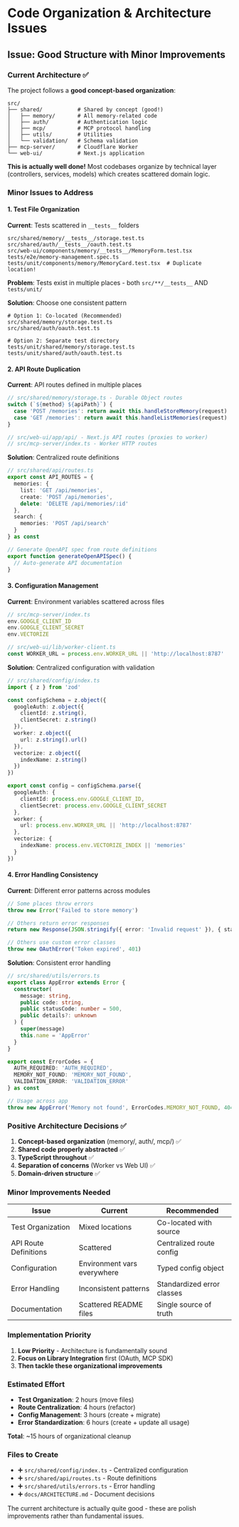 # Code Organization & Architecture Issues

## Issue: Good Structure with Minor Improvements

### Current Architecture ✅

The project follows a **good concept-based organization**:

```
src/
├── shared/           # Shared by concept (good!)
│   ├── memory/       # All memory-related code
│   ├── auth/         # Authentication logic  
│   ├── mcp/          # MCP protocol handling
│   ├── utils/        # Utilities
│   └── validation/   # Schema validation
├── mcp-server/       # Cloudflare Worker
└── web-ui/           # Next.js application
```

**This is actually well done!** Most codebases organize by technical layer (controllers, services, models) which creates scattered domain logic.

### Minor Issues to Address

#### 1. Test File Organization

**Current**: Tests scattered in `__tests__` folders
```
src/shared/memory/__tests__/storage.test.ts
src/shared/auth/__tests__/oauth.test.ts
src/web-ui/components/memory/__tests__/MemoryForm.test.tsx
tests/e2e/memory-management.spec.ts
tests/unit/components/memory/MemoryCard.test.tsx  # Duplicate location!
```

**Problem**: Tests exist in multiple places - both `src/**/__tests__` AND `tests/unit/`

**Solution**: Choose one consistent pattern
```
# Option 1: Co-located (Recommended)
src/shared/memory/storage.test.ts
src/shared/auth/oauth.test.ts

# Option 2: Separate test directory  
tests/unit/shared/memory/storage.test.ts
tests/unit/shared/auth/oauth.test.ts
```

#### 2. API Route Duplication

**Current**: API routes defined in multiple places
```typescript
// src/shared/memory/storage.ts - Durable Object routes  
switch (`${method} ${apiPath}`) {
  case 'POST /memories': return await this.handleStoreMemory(request)
  case 'GET /memories': return await this.handleListMemories(request)
}

// src/web-ui/app/api/ - Next.js API routes (proxies to worker)
// src/mcp-server/index.ts - Worker HTTP routes
```

**Solution**: Centralized route definitions
```typescript
// src/shared/api/routes.ts
export const API_ROUTES = {
  memories: {
    list: 'GET /api/memories',
    create: 'POST /api/memories', 
    delete: 'DELETE /api/memories/:id'
  },
  search: {
    memories: 'POST /api/search'
  }
} as const

// Generate OpenAPI spec from route definitions
export function generateOpenAPISpec() {
  // Auto-generate API documentation
}
```

#### 3. Configuration Management

**Current**: Environment variables scattered across files
```typescript
// src/mcp-server/index.ts
env.GOOGLE_CLIENT_ID
env.GOOGLE_CLIENT_SECRET
env.VECTORIZE

// src/web-ui/lib/worker-client.ts  
const WORKER_URL = process.env.WORKER_URL || 'http://localhost:8787'
```

**Solution**: Centralized configuration with validation
```typescript
// src/shared/config/index.ts
import { z } from 'zod'

const configSchema = z.object({
  googleAuth: z.object({
    clientId: z.string(),
    clientSecret: z.string()
  }),
  worker: z.object({
    url: z.string().url()
  }),
  vectorize: z.object({
    indexName: z.string()
  })
})

export const config = configSchema.parse({
  googleAuth: {
    clientId: process.env.GOOGLE_CLIENT_ID,
    clientSecret: process.env.GOOGLE_CLIENT_SECRET
  },
  worker: {
    url: process.env.WORKER_URL || 'http://localhost:8787'  
  },
  vectorize: {
    indexName: process.env.VECTORIZE_INDEX || 'memories'
  }
})
```

#### 4. Error Handling Consistency

**Current**: Different error patterns across modules
```typescript
// Some places throw errors
throw new Error('Failed to store memory')

// Others return error responses  
return new Response(JSON.stringify({ error: 'Invalid request' }), { status: 400 })

// Others use custom error classes
throw new OAuthError('Token expired', 401)
```

**Solution**: Consistent error handling
```typescript
// src/shared/utils/errors.ts
export class AppError extends Error {
  constructor(
    message: string,
    public code: string,
    public statusCode: number = 500,
    public details?: unknown
  ) {
    super(message)
    this.name = 'AppError'
  }
}

export const ErrorCodes = {
  AUTH_REQUIRED: 'AUTH_REQUIRED',
  MEMORY_NOT_FOUND: 'MEMORY_NOT_FOUND',
  VALIDATION_ERROR: 'VALIDATION_ERROR'
} as const

// Usage across app
throw new AppError('Memory not found', ErrorCodes.MEMORY_NOT_FOUND, 404)
```

### Positive Architecture Decisions ✅

1. **Concept-based organization** (memory/, auth/, mcp/) ✅
2. **Shared code properly abstracted** ✅  
3. **TypeScript throughout** ✅
4. **Separation of concerns** (Worker vs Web UI) ✅
5. **Domain-driven structure** ✅

### Minor Improvements Needed

| Issue | Current | Recommended |
|-------|---------|-------------|
| Test Organization | Mixed locations | Co-located with source |
| API Route Definitions | Scattered | Centralized route config |
| Configuration | Environment vars everywhere | Typed config object |
| Error Handling | Inconsistent patterns | Standardized error classes |
| Documentation | Scattered README files | Single source of truth |

### Implementation Priority

1. **Low Priority** - Architecture is fundamentally sound
2. **Focus on Library Integration** first (OAuth, MCP SDK)
3. **Then tackle these organizational improvements**

### Estimated Effort

- **Test Organization**: 2 hours (move files)
- **Route Centralization**: 4 hours (refactor)  
- **Config Management**: 3 hours (create + migrate)
- **Error Standardization**: 6 hours (create + update all usage)

**Total**: ~15 hours of organizational cleanup

### Files to Create

- ➕ `src/shared/config/index.ts` - Centralized configuration
- ➕ `src/shared/api/routes.ts` - Route definitions  
- ➕ `src/shared/utils/errors.ts` - Error handling
- ➕ `docs/ARCHITECTURE.md` - Document decisions

The current architecture is actually quite good - these are polish improvements rather than fundamental issues.